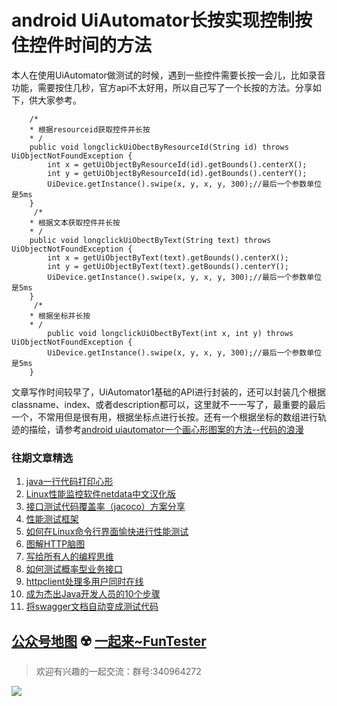 # android UiAutomator长按实现控制按住控件时间的方法
本人在使用UiAutomator做测试的时候，遇到一些控件需要长按一会儿，比如录音功能，需要按住几秒，官方api不太好用，所以自己写了一个长按的方法。分享如下，供大家参考。


```
    /*
    * 根据resourceid获取控件并长按
    * /
	public void longclickUiObectByResourceId(String id) throws UiObjectNotFoundException {
		int x = getUiObjectByResourceId(id).getBounds().centerX();
		int y = getUiObjectByResourceId(id).getBounds().centerY();
		UiDevice.getInstance().swipe(x, y, x, y, 300);//最后一个参数单位是5ms
	}
	 /*
    * 根据文本获取控件并长按
    * /
	public void longclickUiObectByText(String text) throws UiObjectNotFoundException {
		int x = getUiObjectByText(text).getBounds().centerX();
		int y = getUiObjectByText(text).getBounds().centerY();
		UiDevice.getInstance().swipe(x, y, x, y, 300);//最后一个参数单位是5ms
	}
	 /*
    * 根据坐标并长按
    * /
		public void longclickUiObectByText(int x, int y) throws UiObjectNotFoundException {
		UiDevice.getInstance().swipe(x, y, x, y, 300);//最后一个参数单位是5ms
	}
```

文章写作时间较早了，UiAutomator1基础的API进行封装的，还可以封装几个根据classname、index、或者description都可以，这里就不一一写了，最重要的最后一个，不常用但是很有用，根据坐标点进行长按。还有一个根据坐标的数组进行轨迹的描绘，请参考[android uiautomator一个画心形图案的方法--代码的浪漫](https://mp.weixin.qq.com/s/byfAKHxD2i83VHnuaNgIZA)

### 往期文章精选

1. [java一行代码打印心形](https://mp.weixin.qq.com/s/QPSryoSbViVURpSa9QXtpg)
2. [Linux性能监控软件netdata中文汉化版](https://mp.weixin.qq.com/s/fdXtK-5WwKnxjLZdyg6-nA)
3. [接口测试代码覆盖率（jacoco）方案分享](https://mp.weixin.qq.com/s/D73Sq6NLjeRKN8aCpGLOjQ)
4. [性能测试框架](https://mp.weixin.qq.com/s/3_09j7-5ex35u30HQRyWug)
5. [如何在Linux命令行界面愉快进行性能测试](https://mp.weixin.qq.com/s/fwGqBe1SpA2V0lPfAOd04Q)
6. [图解HTTP脑图](https://mp.weixin.qq.com/s/100Vm8FVEuXs0x6rDGTipw)
7. [写给所有人的编程思维](https://mp.weixin.qq.com/s/Oj33UCnYfbUgzsBzEm2GPQ)
8. [如何测试概率型业务接口](https://mp.weixin.qq.com/s/kUVffhjae3eYivrGqo6ZMg)
9. [httpclient处理多用户同时在线](https://mp.weixin.qq.com/s/Nuc30Fwy6-Qyr-Pc65t1_g)
10. [成为杰出Java开发人员的10个步骤](https://mp.weixin.qq.com/s/UCNOTSzzvTXwiUX6xpVlyA)
11. [将swagger文档自动变成测试代码](https://mp.weixin.qq.com/s/SY8mVenj0zMe5b47GS9VSQ)

## [公众号地图](https://mp.weixin.qq.com/s/CJJ2g-RqzfBsbCCYKKp5pQ) ☢️ [一起来~FunTester](http://mp.weixin.qq.com/s?__biz=MzU4MTE2NDEyMQ==&mid=2247483866&idx=3&sn=2ef9d9bdcc49b5e52fcb3b6f35396a5e&chksm=fd4a8cecca3d05fafee68d4a9f9024ffc950cb66809d28f0ec3f8ee1ce280349f27d5352314c&scene=21#wechat_redirect)

> 欢迎有兴趣的一起交流：群号:340964272

![](/blog/pic/201712120951590031.png)

<script src="/blog/js/bubbly.js"></script>
<script src="/blog/js/article.js"></script>